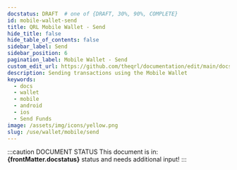 ```yaml
---
docstatus: DRAFT  # one of {DRAFT, 30%, 90%, COMPLETE}
id: mobile-wallet-send
title: QRL Mobile Wallet - Send
hide_title: false
hide_table_of_contents: false
sidebar_label: Send
sidebar_position: 6
pagination_label: Mobile Wallet - Send
custom_edit_url: https://github.com/theqrl/documentation/edit/main/docs/
description: Sending transactions using the Mobile Wallet
keywords:
  - docs
  - wallet
  - mobile
  - android
  - ios
  - Send Funds
image: /assets/img/icons/yellow.png
slug: /use/wallet/mobile/send
---
```


:::caution DOCUMENT STATUS 
<span>This document is in: <b>{frontMatter.docstatus}</b> status and needs additional input!</span>
:::